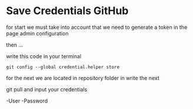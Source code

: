 # Save Credentials GitHub

for start we must take into account that we need to generate a token in the page admin configuration

then ...

write this code in your terminal

```
git config --global credential.helper store

```
for the next we are located in repository folder in write the next

git pull and input your credentials

-User
-Password